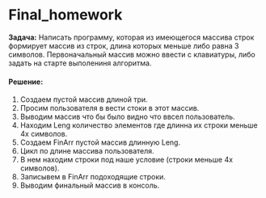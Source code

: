 # Final_homework

**Задача:** Написать программу, которая из имеющегося массива строк формирует массив из строк,
длина которых меньше либо равна 3 символов. Первоначальный массив можно ввести с клавиатуры,
либо задать на старте выполениня алгоритма.

#### **Решение:**

1. Создаем пустой массив длиной три.
2. Просим пользователя в вести стоки в этот массив.
3. Выводим массив что бы было видно что ввсел пользователь.
4. Находим Leng количество элементов где длинна их строки меньше 4х символов.
5. Создаем FinArr пустой массив длинную Leng.
6. Цикл по длине массива пользователя. 
7. В нем находим строки под наше условие (строки меньше 4х символов).
8. Записывем в FinArr подоходящие строки.
9. Выводим финальный массив в консоль.